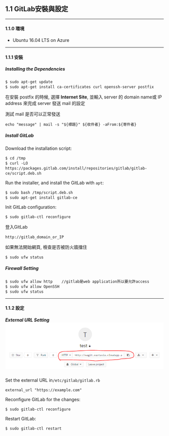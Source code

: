 ## 1.1 GitLab安裝與設定

---

#### 1.1.0 環境

* Ubuntu 16.04 LTS on Azure

---

#### 1.1.1 安裝

##### Installing the Dependencies

```
$ sudo apt-get update
$ sudo apt-get install ca-certificates curl openssh-server postfix
```

在安裝 postfix 的時候, 選擇 **Internet Site**, 並輸入 server 的 domain name或 IP address 來完成 server 發送 mail 的設定

測試 mail 是否可以正常發送

```
echo "message" | mail -s "${標題}" ${收件者} -aFrom:${寄件者}
```

##### Install GitLab

Download the installation script:

```
$ cd /tmp
$ curl -LO https://packages.gitlab.com/install/repositories/gitlab/gitlab-ce/script.deb.sh
```

Run the installer, and install the GitLab with `apt`:

```
$ sudo bash /tmp/script.deb.sh
$ sudo apt-get install gitlab-ce
```

Init GitLab configuration:

```
$ sudo gitlab-ctl reconfigure
```

登入GitLab

```
http://gitlab_domain_or_IP
```

如果無法開始網頁, 檢查是否被防火牆擋住

```
$ sudo ufw status
```

##### Firewall Setting

```
$ sudo ufw allow http    //gitlab是web application所以要允許access
$ sudo ufw allow OpenSSH
$ sudo ufw status
```

---

#### 1.1.2 設定

##### External URL Setting![](/assets/import1.png)

Set the external URL in`/etc/gitlab/gitlab.rb`

```
external_url "https://example.com"
```

Reconfigure GitLab for the changes:

```
$ sudo gitlab-ctl reconfigure
```

Restart GitLab:

```
$ sudo gitlab-ctl restart
```




